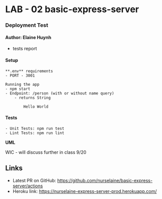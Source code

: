 # LAB - 02 basic-express-server

### Deployment Test

#### Author: Elaine Huynh
 - tests report

 #### Setup
    **.env** requirements
    - PORT - 3001

    Running the app
    - npm start
    - Endpoint: /person (with or without name query)
        - returns String

            Hello World

#### Tests
    - Unit Tests: npm run test
    - Lint Tests: npm run lint

**UML**

WIC - will discuss further in class 9/20


## Links
- Latest PR on GitHub: https://github.com/nurselaine/basic-express-server/actions
- Heroku link: https://nurselaine-express-server-prod.herokuapp.com/
